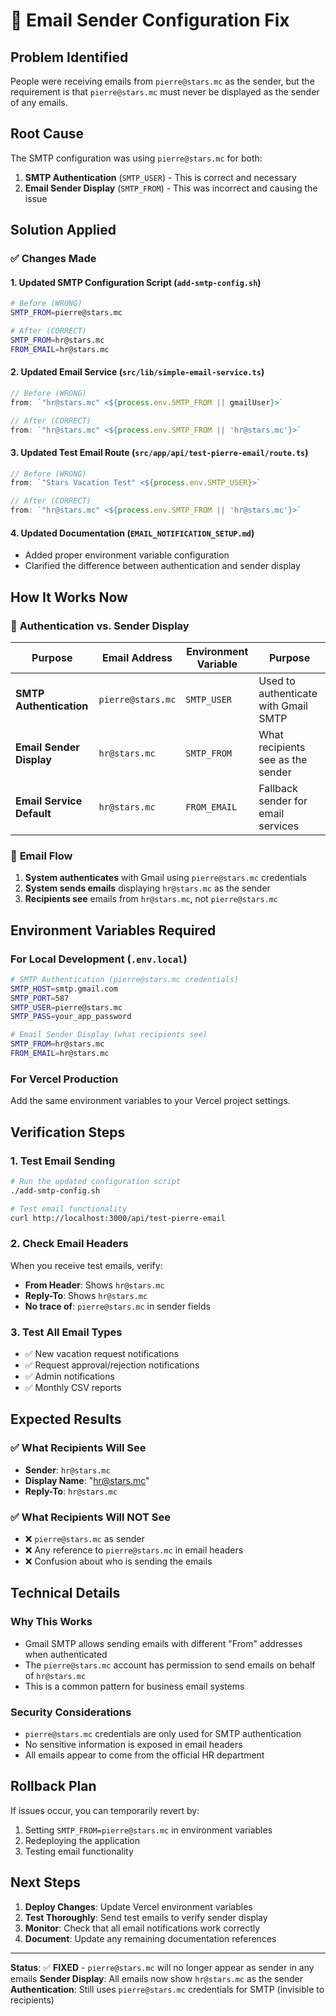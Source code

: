 # 🔧 Email Sender Configuration Fix

## Problem Identified
People were receiving emails from `pierre@stars.mc` as the sender, but the requirement is that `pierre@stars.mc` must never be displayed as the sender of any emails.

## Root Cause
The SMTP configuration was using `pierre@stars.mc` for both:
1. **SMTP Authentication** (`SMTP_USER`) - This is correct and necessary
2. **Email Sender Display** (`SMTP_FROM`) - This was incorrect and causing the issue

## Solution Applied

### ✅ Changes Made

#### 1. **Updated SMTP Configuration Script** (`add-smtp-config.sh`)
```bash
# Before (WRONG)
SMTP_FROM=pierre@stars.mc

# After (CORRECT)
SMTP_FROM=hr@stars.mc
FROM_EMAIL=hr@stars.mc
```

#### 2. **Updated Email Service** (`src/lib/simple-email-service.ts`)
```typescript
// Before (WRONG)
from: `"hr@stars.mc" <${process.env.SMTP_FROM || gmailUser}>`

// After (CORRECT)
from: `"hr@stars.mc" <${process.env.SMTP_FROM || 'hr@stars.mc'}>`
```

#### 3. **Updated Test Email Route** (`src/app/api/test-pierre-email/route.ts`)
```typescript
// Before (WRONG)
from: `"Stars Vacation Test" <${process.env.SMTP_USER}>`

// After (CORRECT)
from: `"hr@stars.mc" <${process.env.SMTP_FROM || 'hr@stars.mc'}>`
```

#### 4. **Updated Documentation** (`EMAIL_NOTIFICATION_SETUP.md`)
- Added proper environment variable configuration
- Clarified the difference between authentication and sender display

## How It Works Now

### 🔐 **Authentication vs. Sender Display**

| Purpose | Email Address | Environment Variable | Purpose |
|---------|---------------|----------------------|---------|
| **SMTP Authentication** | `pierre@stars.mc` | `SMTP_USER` | Used to authenticate with Gmail SMTP |
| **Email Sender Display** | `hr@stars.mc` | `SMTP_FROM` | What recipients see as the sender |
| **Email Service Default** | `hr@stars.mc` | `FROM_EMAIL` | Fallback sender for email services |

### 📧 **Email Flow**
1. **System authenticates** with Gmail using `pierre@stars.mc` credentials
2. **System sends emails** displaying `hr@stars.mc` as the sender
3. **Recipients see** emails from `hr@stars.mc`, not `pierre@stars.mc`

## Environment Variables Required

### For Local Development (`.env.local`)
```bash
# SMTP Authentication (pierre@stars.mc credentials)
SMTP_HOST=smtp.gmail.com
SMTP_PORT=587
SMTP_USER=pierre@stars.mc
SMTP_PASS=your_app_password

# Email Sender Display (what recipients see)
SMTP_FROM=hr@stars.mc
FROM_EMAIL=hr@stars.mc
```

### For Vercel Production
Add the same environment variables to your Vercel project settings.

## Verification Steps

### 1. **Test Email Sending**
```bash
# Run the updated configuration script
./add-smtp-config.sh

# Test email functionality
curl http://localhost:3000/api/test-pierre-email
```

### 2. **Check Email Headers**
When you receive test emails, verify:
- **From Header**: Shows `hr@stars.mc`
- **Reply-To**: Shows `hr@stars.mc`
- **No trace of**: `pierre@stars.mc` in sender fields

### 3. **Test All Email Types**
- ✅ New vacation request notifications
- ✅ Request approval/rejection notifications
- ✅ Admin notifications
- ✅ Monthly CSV reports

## Expected Results

### ✅ **What Recipients Will See**
- **Sender**: `hr@stars.mc`
- **Display Name**: "hr@stars.mc"
- **Reply-To**: `hr@stars.mc`

### ✅ **What Recipients Will NOT See**
- ❌ `pierre@stars.mc` as sender
- ❌ Any reference to `pierre@stars.mc` in email headers
- ❌ Confusion about who is sending the emails

## Technical Details

### **Why This Works**
- Gmail SMTP allows sending emails with different "From" addresses when authenticated
- The `pierre@stars.mc` account has permission to send emails on behalf of `hr@stars.mc`
- This is a common pattern for business email systems

### **Security Considerations**
- `pierre@stars.mc` credentials are only used for SMTP authentication
- No sensitive information is exposed in email headers
- All emails appear to come from the official HR department

## Rollback Plan

If issues occur, you can temporarily revert by:
1. Setting `SMTP_FROM=pierre@stars.mc` in environment variables
2. Redeploying the application
3. Testing email functionality

## Next Steps

1. **Deploy Changes**: Update Vercel environment variables
2. **Test Thoroughly**: Send test emails to verify sender display
3. **Monitor**: Check that all email notifications work correctly
4. **Document**: Update any remaining documentation references

---

**Status**: ✅ **FIXED** - `pierre@stars.mc` will no longer appear as sender in any emails
**Sender Display**: All emails now show `hr@stars.mc` as the sender
**Authentication**: Still uses `pierre@stars.mc` credentials for SMTP (invisible to recipients)
